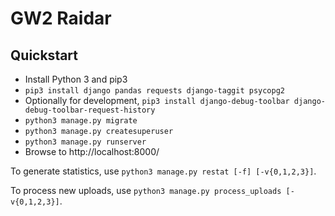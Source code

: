 GW2 Raidar
==========

Quickstart
----------

* Install Python 3 and pip3
* `pip3 install django pandas requests django-taggit psycopg2`
* Optionally for development, `pip3 install django-debug-toolbar django-debug-toolbar-request-history`
* `python3 manage.py migrate`
* `python3 manage.py createsuperuser`
* `python3 manage.py runserver`
* Browse to http://localhost:8000/

To generate statistics, use `python3 manage.py restat [-f] [-v{0,1,2,3}]`.

To process new uploads, use `python3 manage.py process_uploads [-v{0,1,2,3}]`.
